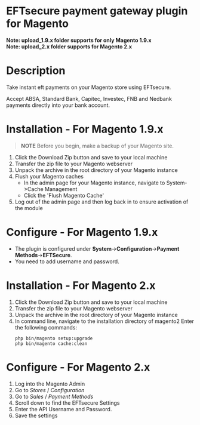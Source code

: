 # EFTsecure payment gateway plugin for Magento
<strong>Note: upload_1.9.x folder supports for only Magento 1.9.x</strong><br>
<strong>Note: upload_2.x folder supports for Magento 2.x</strong>

# Description
Take instant eft payments on your Magento store using EFTsecure.

Accept ABSA, Standard Bank, Capitec, Investec, FNB and Nedbank payments directly into your bank account.

# Installation - For Magento 1.9.x
<blockquote>
<p><strong>NOTE</strong> Before you begin, make a backup of your Magento site.</p>
</blockquote>

<ol>
<li>Click the Download Zip button and save to your local machine</li>
<li>Transfer the zip file to your Magento webserver</li>
<li>Unpack the archive in the root directory of your Magento instance</li>
<li>Flush your Magento caches
  <ul>
  <li>In the admin page for your Magento instance, navigate to System-&gt;Cache Management</li>
  <li>Click the 'Flush Magento Cache'</li>
  </ul>
</li>
<li>Log out of the admin page and then log back in to ensure activation of the module</li>
</ol>

# Configure - For Magento 1.9.x
<ul>
<li>The plugin is configured under <strong>System</strong>-&gt;<strong>Configuration</strong>-&gt;<strong>Payment Methods</strong>-&gt;<strong>EFTSecure</strong>.</li>
<li>You need to add username and password.</li>
</ul>

# Installation - For Magento 2.x
<ol>
<li>Click the Download Zip button and save to your local machine</li>
<li>Transfer the zip file to your Magento webserver</li>
<li>Unpack the archive in the root directory of your Magento instance</li>
<li>In command line, navigate to the installation directory of magento2
Enter the following commands:
<pre><code>php bin/magento setup:upgrade
php bin/magento cache:clean
</code></pre>
</li>
</ol>

# Configure - For Magento 2.x
<ol>
<li>Log into the Magento Admin</li>
<li>Go to <em>Stores</em> / <em>Configuration</em></li>
<li>Go to <em>Sales</em> / <em>Payment Methods</em></li>
<li>Scroll down to find the EFTsecure Settings</li>
<li>Enter the API Username and Password. </li>
<li>Save the settings</li>
</ol>
